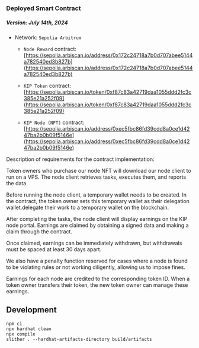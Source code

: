 ### Deployed Smart Contract

##### Version: July 14th, 2024

- Network: `Sepolia Arbitrum`
      
  - `Node Reward` contract: [https://sepolia.arbiscan.io/address/0x172c24718a7b0d707abee5144a782540ed3b827b](https://sepolia.arbiscan.io/address/0x172c24718a7b0d707abee5144a782540ed3b827b)
      
  - `KIP Token` contract: [https://sepolia.arbiscan.io/token/0xf87c83a42719daa1055ddd2fc3c385e21a252f09](https://sepolia.arbiscan.io/token/0xf87c83a42719daa1055ddd2fc3c385e21a252f09)
      
  - `KIP Node (NFT)` contract: [https://sepolia.arbiscan.io/address/0xec5fbc86fd39cdd8a0ce1d4247ba2b0b09f5146e](https://sepolia.arbiscan.io/address/0xec5fbc86fd39cdd8a0ce1d4247ba2b0b09f5146e)


Description of requirements for the contract implementation:

Token owners who purchase our node NFT will download our node client to run on a VPS. The node client retrieves tasks, executes them, and reports the data.

Before running the node client, a temporary wallet needs to be created. In the contract, the token owner sets this temporary wallet as their delegation wallet.delegate their work to a temporary wallet on the blockchain.

After completing the tasks, the node client will display earnings on the KIP node portal. Earnings are claimed by obtaining a signed data and making a claim through the contract.

Once claimed, earnings can be immediately withdrawn, but withdrawals must be spaced at least 30 days apart.

We also have a penalty function reserved for cases where a node is found to be violating rules or not working diligently, allowing us to impose fines.

Earnings for each node are credited to the corresponding token ID. When a token owner transfers their token, the new token owner can manage these earnings.

## Development

```
npm ci
npx hardhat clean
npx compile
slither . --hardhat-artifacts-directory build/artifacts
```